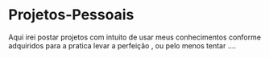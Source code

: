 # Projetos-Pessoais
Aqui irei postar projetos com intuito de usar meus conhecimentos conforme adquiridos para a pratica levar a perfeição , ou pelo menos tentar ....
